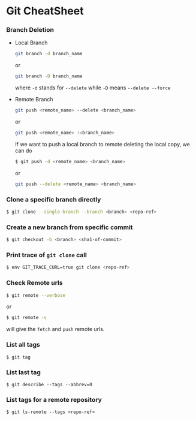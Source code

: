 # Git CheatSheet
### Branch Deletion
* Local Branch

	```sh
	git branch -d branch_name
	```
	or
	
	```sh
	git branch -D branch_name
	```
	
	where `-d` stands for `--delete` while `-D` means `--delete --force`
	
* Remote Branch

	```sh
	git push <remote_name> --delete <branch_name>
	```
	or
	
	```sh
	git push <remote_name> :<branch_name>
	```
	
	If we want to push a local branch to remote deleting the local copy, we can do 
	
	```sh
	$ git push -d <remote_name> <branch_name>
	```
	or
	 
	```sh
	git push --delete <remote_name> <branch_name>
	```

### Clone a specific branch directly
```sh
$ git clone --single-branch --branch <branch> <repo-ref>
```

### Create a new branch from specific commit
```sh
$ git checkout -b <branch> <sha1-of-commit>
```

### Print trace of `git clone` call
```sh
$ env GIT_TRACE_CURL=true git clone <repo-ref>
```

### Check Remote urls
```sh
$ git remote --verbose
```
or

```sh
$ git remote -v
```
will give the `fetch` and `push` remote urls.

### List all tags
```
$ git tag
```

### List last tag
```
$ git describe --tags --abbrev=0
```

### List tags for a remote repository
```
$ git ls-remote --tags <repo-ref>
```